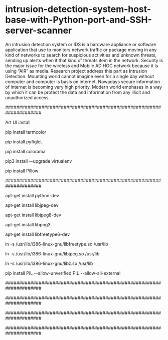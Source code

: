 # intrusion-detection-system-host-base-with-Python-port-and-SSH-server-scanner
 An intrusion detection system or IDS is a hardware appliance or software application that use to monitors network traffic or package moving in any kind of networks to search for suspicious activities and unknown threats, sending up alerts when it that kind of threats item in the network. 	Security is the major issue for the wireless and Mobile AD HOC network because it is using “AIR” as media. Research project address this part as Intrusion Detection. Mounting world cannot imagine even for a single day without computer and computer is basis on internet. Nowadays secure information of internet is becoming very high priority. Modern world emphases in a way by which it can be protect the data and information from any illicit and unauthorized access.
 
 
 
 
#####################################################################




Art UI install 

pip install termcolor

pip install pyfiglet

pip install colorama

pip3 install --upgrade virtualenv

pip install Pillow




#####################################################################




apt-get install python-dev

apt-get install libjpeg-dev

apt-get install libjpeg8-dev

apt-get install libpng3

apt-get install libfreetype6-dev

ln -s /usr/lib/i386-linux-gnu/libfreetype.so /usr/lib

ln -s /usr/lib/i386-linux-gnu/libjpeg.so /usr/lib

ln -s /usr/lib/i386-linux-gnu/libz.so /usr/lib


pip install PIL  --allow-unverified PIL --allow-all-external

#####################################################################







#####################################################################










#####################################################################











#####################################################################




